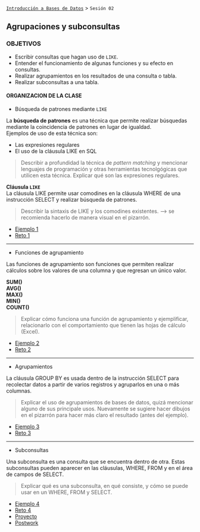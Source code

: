 [`Introducción a Bases de Datos`](../Readme.md) > `Sesión 02`

## Agrupaciones y subconsultas

### OBJETIVOS 

- Escribir consultas que hagan uso de `LIKE`.
- Entender el funcionamiento de algunas funciones y su efecto en consultas.
- Realizar agrupamientos en los resultados de una consulta o tabla.
- Realizar subconsultas a una tabla.

#### ORGANIZACION DE LA CLASE

- Búsqueda de patrones mediante `LIKE`  

La **búsqueda de patrones** es una técnica que permite realizar búsquedas mediante la coincidencia de patrones en lugar de igualdad.  
Ejemplos de uso de esta técnica son:  
* Las expresiones regulares  
* El uso de la cláusula LIKE en SQL  

> Describir a profundidad la técnica de *pattern matching* y mencionar lenguajes de programación y otras herramientas tecnolgógicas que utilicen esta técnica. 
> Explicar qué son las expresiones regulares.

**Cláusula `LIKE`**  
La cláusula LIKE permite usar comodines en la cláusula WHERE de una instrucción SELECT y realizar búsqueda de patrones.  


> Describir la sintaxis de LIKE y los comodines existentes. --> se recomienda hacerlo de manera visual en el pizarrón. 



   - [Ejemplo 1](Ejemplo-01/)
   - [Reto 1](Reto-01/)  
   
---
   
- Funciones de agrupamiento  

Las funciones de agrupamiento son funciones que permiten realizar cálculos sobre los valores de una columna y que regresan un único valor.  
 
**SUM()  
AVG()  
MAX()  
MIN()  
COUNT()**  


> Explicar cómo funciona una función de agrupamiento y ejemplificar, relacionarlo con el comportamiento que tienen las hojas de cálculo (Excel).  


   - [Ejemplo 2](Ejemplo-02/)
   - [Reto 2](Reto-02/)  
   
---

- Agrupamientos  

La cláusula GROUP BY es usada dentro de la instrucción SELECT para recolectar datos a partir de varios registros y agruparlos en una o más columnas.  

> Explicar el uso de agrupamientos de bases de datos, quizá mencionar alguno de sus principale usos. Nuevamente se sugiere hacer dibujos en el pizarrón para hacer más claro el resultado (antes del ejemplo).  

   - [Ejemplo 3](Ejemplo-03/)
   - [Reto 3](Reto-03/)  
   
---

- Subconsultas  

Una subconsulta es una consulta que se encuentra dentro de otra. Estas subconsultas pueden aparecer en las cláusulas, WHERE, FROM y en el área de campos de SELECT.  

> Explicar qué es una subconsulta, en qué consiste, y cómo se puede usar en un WHERE, FROM y SELECT.  

   - [Ejemplo 4](Ejemplo-04/)
   - [Reto 4](Reto-04/)
- [Proyecto](Proyecto/)   
- [Postwork](Postwork/)	
